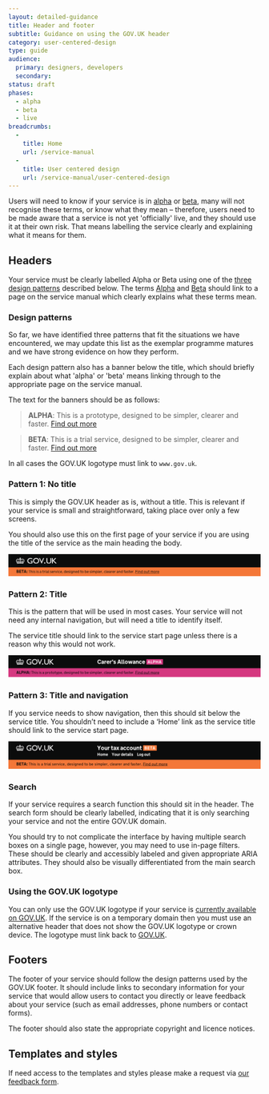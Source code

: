 ```yaml
---
layout: detailed-guidance
title: Header and footer
subtitle: Guidance on using the GOV.UK header
category: user-centered-design
type: guide
audience:
  primary: designers, developers
  secondary:
status: draft
phases:
  - alpha
  - beta
  - live
breadcrumbs:
  -
    title: Home
    url: /service-manual
  -
    title: User centered design
    url: /service-manual/user-centered-design
---
```


Users will need to know if your service is in [alpha](/service-manual/phases/alpha) or [beta](/service-manual/phases/beta), many will not recognise these terms, or know what they mean – therefore, users need to be made aware that a service is not yet 'officially' live, and they should use it at their own risk. That means labelling the service clearly and explaining what it means for them.

## Headers

Your service must be clearly labelled Alpha or Beta using one of the [three design patterns](#design-patterns) described below. The terms [Alpha](/service-manual/phases/alpha) and [Beta](/service-manual/phases/beta) should link to a page on the service manual which clearly explains what these terms mean.

### Design patterns

So far, we have identified three patterns that fit the situations we have encountered, we may update this list as the exemplar programme matures and we have strong evidence on how they perform.

Each design pattern also has a banner below the title, which should briefly explain about what 'alpha' or 'beta' means linking through to the appropriate page on the service manual.

The text for the banners should be as follows:

> **ALPHA**: This is a prototype, designed to be simpler, clearer and faster. [Find out more](https://www.gov.uk/service-manual/phases/alpha)

> **BETA**: This is a trial service, designed to be simpler, clearer and faster. [Find out more](https://www.gov.uk/service-manual/phases/beta)


In all cases the GOV.UK logotype must link to `www.gov.uk`.

### Pattern 1: No title

This is simply the GOV.UK header as is, without a title. This is relevant if your service is small and straightforward, taking place over only a few screens.

You should also use this on the first page of your service if you are using the title of the service as the main heading the body.

![Pattern 1: No title](/service-manual/assets/images/header-footer/header-pattern-1.png)

### Pattern 2: Title

This is the pattern that will be used in most cases. Your service will not need any internal navigation, but will need a title to identify itself.

The service title should link to the service start page unless there is a reason why this would not work.

![Pattern 2: Title](/service-manual/assets/images/header-footer/header-pattern-2.png)

### Pattern 3: Title and navigation

If you service needs to show navigation, then this should sit below the service title. You shouldn’t need to include a ‘Home’ link as the service title should link to the service start page.

![Pattern 3: Title and navigation](/service-manual/assets/images/header-footer/header-pattern-3.png)

### Search

If your service requires a search function this should sit in the header. The search form should be clearly labelled, indicating that it is only searching your service and not the entire GOV.UK domain.

You should try to not complicate the interface by having multiple search boxes on a single page, however, you may need to use in-page filters. These should be clearly and accessibly labeled and given appropriate ARIA attributes. They should also be visually differentiated from the main search box.

### Using the GOV.UK logotype

You can only use the GOV.UK logotype if your service is [currently available on GOV.UK](/service-manual/user-centered-design/what-should-service-look-like). If the service is on a temporary domain then you must use an alternative header that does not show the GOV.UK logotype or crown device. The logotype must link back to [GOV.UK](https://www.gov.uk/).

## Footers

The footer of your service should follow the design patterns used by the GOV.UK footer. It should include links to secondary information for your service that would allow users to contact you directly or leave feedback about your service (such as email addresses, phone numbers or contact forms).

The footer should also state the appropriate copyright and licence notices.

## Templates and styles

If need access to the templates and styles please make a request via [our feedback form](/feedback).

